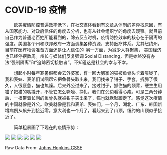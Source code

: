 # COVID-19 疫情


&emsp;&emsp;欧美疫情防控普遍效率低下，在社交媒体看到有文章从体制的差异找原因，有从国家能力、对政府信任的角度去分析，也有从社会组织学的角度去观察。就目前自己作为普通老百姓所能看到的，除去反应时机，疫情防控效率的核心在于隔离的强度。美国各个州和联邦政府一方面调集各种资源，支持医疗体系。尤其纽约州，目前在医疗物资准备方面还是让人信任的; 另一方面，为减少人群聚集， 美国经济也已经停摆数周。州长与媒体们反复强调 Social Distancing，但是始终没有办法“强制隔离”和“追踪密切接触者”。不知道这是社会的幸与不幸。
<!--more-->
&emsp;&emsp;想起小时每年寒暑假都会去外婆家，有一回大舅家的猫被鱼骨头卡着喉咙了，我和表妹、表弟们试图帮它把鱼骨头取出来。我们找来了钳子、手套，折腾了很久，人很疲惫，猫也焦躁。后来外公过来了，接过钳子，抓住猫的颈背，硬生生用钳子把猫的嘴撬开，不管它怎么嘶嚎、挣扎，我们在旁边看得心疼。可是三两分钟后，一根带着长刺的鱼骨头就被钳子夹出来了，猫也就默默蹓走了。感觉这次疫情的中国就像是外公。欧美就像是我和表弟、表妹们。一个月，湖北、广东、韩国新增病例从飙升到接近零。意大利也一个月了，看起来到了山顶，纽约的山顶似乎接近了。

&emsp;&emsp;简单粗暴画了下现在的疫情形势：

<img src="https://i.loli.net/2020/04/02/QEOzMxaNf9y2bBP.png" >
<img src="https://i.loli.net/2020/04/02/D8ciUvKOQIq1yEb.png" >
<img src="https://i.loli.net/2020/04/02/SpIXTiyBlmWkw7Q.png" >


<img src="https://i.loli.net/2020/04/02/SJFBq9ujkVO6pvW.png" >
<img src="https://i.loli.net/2020/04/02/JgxSUjPn4BbqvwL.png" >
<img src="https://i.loli.net/2020/04/02/UFzSHCBkhf1Dera.png" >


Raw Data From: [Johns Hopkins CSSE](https://github.com/CSSEGISandData/COVID-19)

